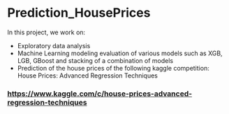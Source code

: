 # Prediction_HousePrices

In this project, we work on:

- Exploratory data analysis
- Machine Learning modeling evaluation of various models such as XGB, LGB, GBoost and stacking of a combination of models
- Prediction of the house prices of the following kaggle competition:
  House Prices: Advanced Regression Techniques
  
### https://www.kaggle.com/c/house-prices-advanced-regression-techniques
